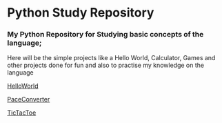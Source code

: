 # Python Study Repository

### My Python Repository for Studying basic concepts of the language;

Here will be the simple projects like a Hello World, Calculator, Games and other projects done for fun and also to practise my knowledge on the language

[HelloWorld](https://github.com/victor-reghini/python_study/tree/main/Hello%20World)

[PaceConverter](https://github.com/victor-reghini/python_study/tree/main/PaceConverter)

[TicTacToe](https://github.com/victor-reghini/python_study/tree/main/TicTacToe)

